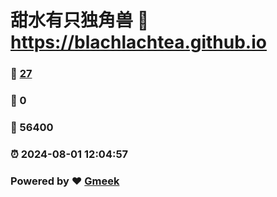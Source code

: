 # 甜水有只独角兽 :link: https://blachlachtea.github.io 
### :page_facing_up: [27](https://blachlachtea.github.io/tag.html) 
### :speech_balloon: 0 
### :hibiscus: 56400 
### :alarm_clock: 2024-08-01 12:04:57 
### Powered by :heart: [Gmeek](https://github.com/Meekdai/Gmeek)
